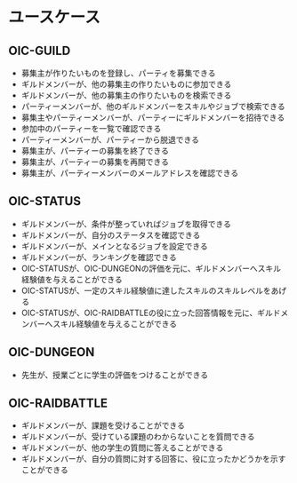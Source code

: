 # ユースケース

## OIC-GUILD

- 募集主が作りたいものを登録し、パーティを募集できる    
- ギルドメンバーが、他の募集主の作りたいものに参加できる    
- ギルドメンバーが、他の募集主の作りたいものを検索できる
- パーティーメンバーが、他のギルドメンバーをスキルやジョブで検索できる
- 募集主やパーティーメンバーが、パーティーにギルドメンバーを招待できる
- 参加中のパーティーを一覧で確認できる
- パーティーメンバーが、パーティーから脱退できる
- 募集主が、パーティーの募集を終了できる
- 募集主が、パーティーの募集を再開できる
- 募集主が、パーティーメンバーのメールアドレスを確認できる

## OIC-STATUS

- ギルドメンバーが、条件が整っていればジョブを取得できる
- ギルドメンバーが、自分のステータスを確認できる
- ギルドメンバーが、メインとなるジョブを設定できる
- ギルドメンバーが、ランキングを確認できる
- OIC-STATUSが、OIC-DUNGEONの評価を元に、ギルドメンバーへスキル経験値を与えることができる
- OIC-STATUSが、一定のスキル経験値に達したスキルのスキルレベルをあげる
- OIC-STATUSが、OIC-RAIDBATTLEの役に立った回答情報を元に、ギルドメンバーへスキル経験値を与えることができる

## OIC-DUNGEON

- 先生が、授業ごとに学生の評価をつけることができる

## OIC-RAIDBATTLE

- ギルドメンバーが、課題を受けることができる
- ギルドメンバーが、受けている課題のわからないことを質問できる
- ギルドメンバーが、他の学生の質問に答えることができる
- ギルドメンバーが、自分の質問に対する回答に、役に立ったかどうかを示すことができる
